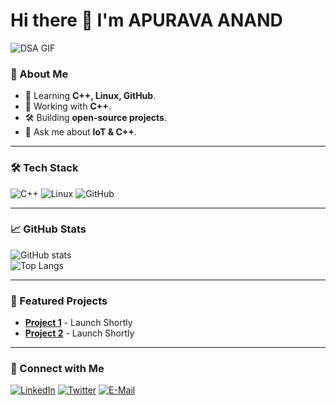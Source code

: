 # Hi there 👋 I'm APURAVA ANAND

![DSA GIF](https://media.giphy.com/media/Ll22OhMLAlVDb8UQWe/200w.gif)

### 🚀 About Me
- 🌱 Learning **C++, Linux, GitHub**.
- 🔧 Working with **C++**.
- 🛠 Building **open-source projects**.
- 💬 Ask me about **IoT & C++**.

---

### 🛠 Tech Stack
![C++](https://img.shields.io/badge/-C++-00599C?style=flat&logo=c%2B%2B&logoColor=white) 
![Linux](https://img.shields.io/badge/-Linux-FCC624?style=flat&logo=linux&logoColor=black) 
![GitHub](https://img.shields.io/badge/-GitHub-181717?style=flat&logo=github&logoColor=white)

---

### 📈 GitHub Stats
![GitHub stats](https://github-readme-stats.vercel.app/api?username=yourusername&show_icons=true&theme=radical)  
![Top Langs](https://github-readme-stats.vercel.app/api/top-langs/?username=yourusername&layout=compact&theme=radical)

---

### 🌟 Featured Projects
- [**Project 1**](https://github.com/yourusername/project-1) - Launch Shortly
- [**Project 2**](https://github.com/yourusername/project-2) - Launch Shortly

---

### 🤝 Connect with Me
[![LinkedIn](https://img.shields.io/badge/-LinkedIn-0077B5?style=flat&logo=linkedin&logoColor=white)](https://linkedin.com/in/yourusername) 
[![Twitter](https://img.shields.io/badge/-Twitter-1DA1F2?style=flat&logo=twitter&logoColor=white)](https://twitter.com/yourusername)
[![E-Mail](https://img.shields.io/badge/-email-1DA1F2?style=flat&logo=twitter&logoColor=white)](https://mail.google.com/mail/u/0/#inbox)
